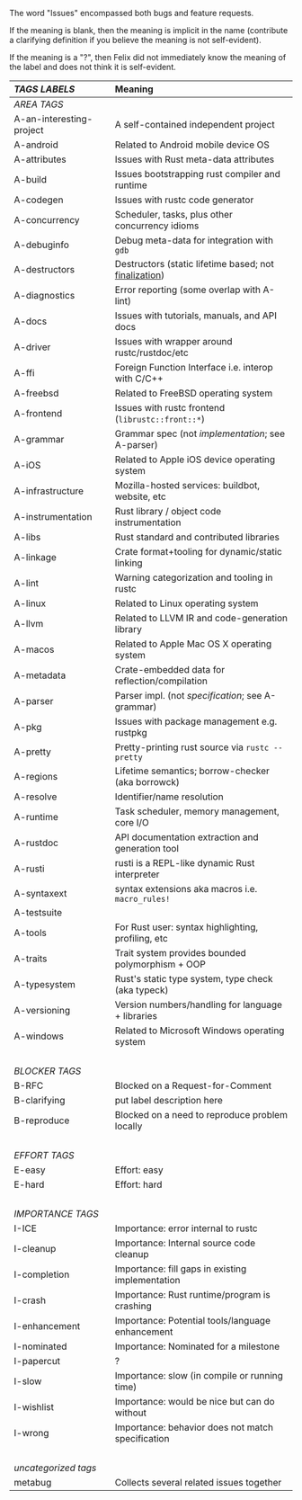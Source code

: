 The word "Issues" encompassed both bugs and feature requests.

If the meaning is blank, then the meaning is implicit in the name
(contribute a clarifying definition if you believe the meaning is not
self-evident).

If the meaning is a "?", then Felix did not immediately know the
meaning of the label and does not think it is self-evident.

| *TAGS LABELS*            |               Meaning                             |
|:-------------------------|:--------------------------------------------------|
| *AREA TAGS*              |                                                   |
| A-an-interesting-project | A self-contained independent project              |
| A-android                | Related to Android mobile device OS               |
| A-attributes             | Issues with Rust meta-data attributes             |
| A-build                  | Issues bootstrapping rust compiler and runtime    |
| A-codegen                | Issues with rustc code generator                  |
| A-concurrency            | Scheduler, tasks, plus other concurrency idioms   |
| A-debuginfo              | Debug meta-data for integration with `gdb`        |
| A-destructors            | Destructors (static lifetime based; not [finalization][1])  |
| A-diagnostics            | Error reporting (some overlap with A-lint)        |
| A-docs                   | Issues with tutorials, manuals, and API docs      |
| A-driver                 | Issues with wrapper around rustc/rustdoc/etc      |
| A-ffi                    | Foreign Function Interface i.e. interop with C/C++|
| A-freebsd                | Related to FreeBSD operating system               |
| A-frontend               | Issues with rustc frontend (`librustc::front::*`) |
| A-grammar                | Grammar spec (not *implementation*; see A-parser) |
| A-iOS                    | Related to Apple iOS device operating system      |
| A-infrastructure         | Mozilla-hosted services: buildbot, website, etc   |
| A-instrumentation        | Rust library / object code instrumentation        |
| A-libs                   | Rust standard and contributed libraries           |
| A-linkage                | Crate format+tooling for dynamic/static linking   |
| A-lint                   | Warning categorization and tooling in rustc       |
| A-linux                  | Related to Linux operating system                 |
| A-llvm                   | Related to LLVM IR and code-generation library    |
| A-macos                  | Related to Apple Mac OS X operating system        |
| A-metadata               | Crate-embedded data for reflection/compilation    |
| A-parser                 | Parser impl. (not *specification*; see A-grammar) |
| A-pkg                    | Issues with package management e.g. rustpkg       |
| A-pretty                 | Pretty-printing rust source via `rustc --pretty`  |
| A-regions                | Lifetime semantics; borrow-checker (aka borrowck) |
| A-resolve                | Identifier/name resolution                        |
| A-runtime                | Task scheduler, memory management, core I/O       |
| A-rustdoc                | API documentation extraction and generation tool  |
| A-rusti                  | rusti is a REPL-like dynamic Rust interpreter     |
| A-syntaxext              | syntax extensions aka macros i.e. `macro_rules!`  |
| A-testsuite              |                                                   |
| A-tools                  | For Rust user: syntax highlighting, profiling, etc|
| A-traits                 | Trait system provides bounded polymorphism + OOP  |
| A-typesystem             | Rust's static type system, type check (aka typeck)|
| A-versioning             | Version numbers/handling for language + libraries |
| A-windows                | Related to Microsoft Windows operating system     |
| &nbsp;                                                                       |
| *BLOCKER TAGS*           |                                                   |
| B-RFC                    | Blocked on a Request-for-Comment                  |
| B-clarifying             | put label description here                        |
| B-reproduce              | Blocked on a need to reproduce problem locally    |
| &nbsp;                                                                       |
| *EFFORT TAGS*            |                                                   |
| E-easy                   | Effort: easy                                      |
| E-hard                   | Effort: hard                                      |
| &nbsp;                                                                       |
| *IMPORTANCE TAGS*        |                                                   |
| I-ICE                    | Importance: error internal to rustc               |
| I-cleanup                | Importance: Internal source code cleanup          |
| I-completion             | Importance: fill gaps in existing implementation  |
| I-crash                  | Importance: Rust runtime/program is crashing      |
| I-enhancement            | Importance: Potential tools/language enhancement  |
| I-nominated              | Importance: Nominated for a milestone             |
| I-papercut               | ? |
| I-slow                   | Importance: slow (in compile or running time)     |
| I-wishlist               | Importance: would be nice but can do without      |
| I-wrong                  | Importance: behavior does not match specification |
| &nbsp;                                                                       |
| *uncategorized tags*     |                                                   |
| metabug                  | Collects several related issues together          |

[1]: http://en.wikipedia.org/wiki/Finalizer
